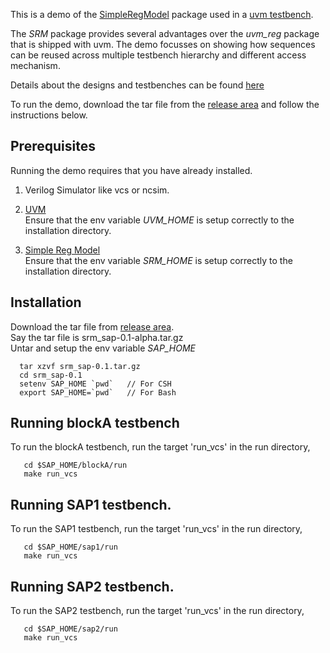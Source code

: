 This is a demo of the [SimpleRegModel](https://github.com/Juniper/simple_reg_model) package used in a [uvm testbench](http://accellera.org/downloads/standards/uvm).  

The *SRM* package provides several advantages over the *uvm_reg* package that is shipped with uvm. The demo focusses on showing how sequences can be reused across multiple testbench hierarchy and different access mechanism.

Details about the designs and testbenches can be found [here](http://github.com/sanjeevs/srm_sap/wiki)

To run the demo, download the tar file from the [release area](https://github.com/sanjeevs/srm_sap/releases) and follow the instructions below.

## Prerequisites
Running the demo requires that you have already installed.  
1. Verilog Simulator like vcs or ncsim.  

2. [UVM](http://accellera.org/downloads/standards/uvm)  
Ensure that the env variable *UVM_HOME* is setup correctly to the installation directory.  

3. [Simple Reg Model](https://github.com/Juniper/simple_reg_model)   
Ensure that the env variable *SRM_HOME* is setup correctly to the installation directory.  

## Installation
Download the tar file from  [release area](https://github.com/sanjeevs/srm_sap/releases).  
Say the tar file is srm_sap-0.1-alpha.tar.gz  
Untar and setup the env variable *SAP_HOME*

```
  tar xzvf srm_sap-0.1.tar.gz
  cd srm_sap-0.1
  setenv SAP_HOME `pwd`   // For CSH
  export SAP_HOME=`pwd`   // For Bash
```

## Running blockA testbench
To run the blockA testbench, run the target 'run_vcs' in the run directory,
```
   cd $SAP_HOME/blockA/run
   make run_vcs
```

## Running SAP1 testbench.
To run the SAP1 testbench, run the target 'run_vcs' in the run directory,
```
   cd $SAP_HOME/sap1/run
   make run_vcs
```

## Running SAP2 testbench.
To run the SAP2 testbench, run the target 'run_vcs' in the run directory,
```
   cd $SAP_HOME/sap2/run
   make run_vcs
```



